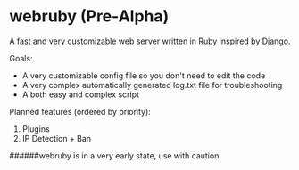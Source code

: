 webruby (Pre-Alpha)
=======
A fast and very customizable web server written in Ruby inspired by Django.

Goals:
* A very customizable config file so you don't need to edit the code
* A very complex automatically generated log.txt file for troubleshooting
* A both easy and complex script

Planned features (ordered by priority):
1. Plugins
2. IP Detection + Ban

######webruby is in a very early state, use with caution.
